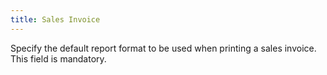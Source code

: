 ```yaml
---
title: Sales Invoice
---
```



Specify the default report format to be used when printing a sales invoice. This field is mandatory.
